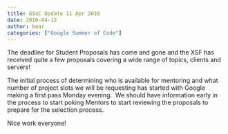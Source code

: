 ```yaml
---
title: GSoC Update 11 Apr 2010
date: 2010-04-12
author: bear
categories: ["Google Summer of Code"]
---
```


The deadline for Student Proposals has come and gone and the XSF has received quite a few proposals covering a wide range of topics, clients and servers!

The initial process of determining who is available for mentoring and what number of project slots we will be requesting has started with Google making a first pass Monday evening.  We should have information early in the process to start poking Mentors to start reviewing the proposals to prepare for the selection process.

Nice work everyone!
